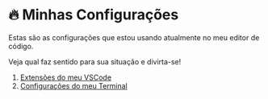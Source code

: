 # 🔥 Minhas Configurações
Estas são as configurações que estou usando atualmente no meu editor de código.

Veja qual faz sentido para sua situação e divirta-se!

01. [Extensões do meu VSCode](vscode-extensions/vscode-extensions.md)
01. [Configurações do meu Terminal](vscode-extensions/vscode-extensions.md)
